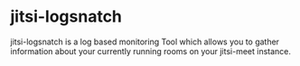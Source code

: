 # jitsi-logsnatch

jitsi-logsnatch is a log based monitoring Tool which allows you to gather information about your currently running rooms on your jitsi-meet instance.
